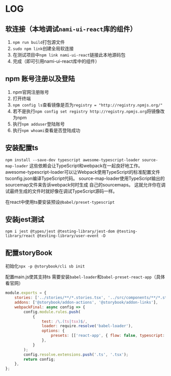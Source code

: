 # LOG

## 软连接（本地调试`nami-ui-react`库的组件）

1. `npm run build`打包源文件
2. `sudo npm link`创建全局软连接
3. 在测试项目中`npm link nami-ui-react`链接此本地源码包
4. 完成（即可引用nami-ui-react库中的组件）

## npm 账号注册以及登陆

1. npm官网注册账号
2. 打开终端
3. `npm config ls`查看镜像是否为`registry = "http://registry.npmjs.org/"`
4. 若不是执行`npm config set registry http://registry.npmjs.org`将镜像改为npm
5. 执行`npm adduser`登陆账号
6. 执行`npm whoami`查看是否登陆成功

## 安装配置ts

`npm install --save-dev typescript awesome-typescript-loader source-map-loader`
这些依赖会让TypeScript和webpack在一起良好地工作。 awesome-typescript-loader可以让Webpack使用TypeScript的标准配置文件 tsconfig.json编译TypeScript代码。 source-map-loader使用TypeScript输出的sourcemap文件来告诉webpack何时生成 自己的sourcemaps。 这就允许你在调试最终生成的文件时就好像在调试TypeScript源码一样。

在react中使用ts要安装预设`@babel/preset-typescript`

## 安装jest测试

`npm i jest @types/jest @testing-library/jest-dom @testing-library/react @testing-library/user-event -D`

## 配置storyBook

初始化`npx -p @storybook/cli sb init`

配置main.js使其支持ts
需要安装`babel-loader`和`babel-preset-react-app`（具体看官网）

```js
module.exports = {
    stories: ['../stories/**/*.stories.tsx', '../src/components/**/*.stories.tsx'],
    addons: ['@storybook/addon-actions', '@storybook/addon-links'],
    webpackFinal: async config => {
        config.module.rules.push(
            {
                test: /\.(ts|tsx)$/,
                loader: require.resolve('babel-loader'),
                options: {
                    presets: [['react-app', { flow: false, typescript: true }]],
                },
            }
        );
        config.resolve.extensions.push('.ts', '.tsx');
        return config;
    },
};
```
